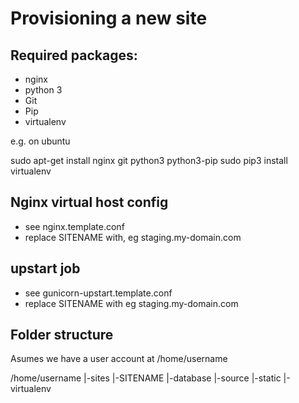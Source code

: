 Provisioning a new site
======================

## Required packages:

* nginx
* python 3
* Git
* Pip
* virtualenv

e.g. on ubuntu

sudo apt-get install nginx git python3 python3-pip
sudo pip3 install virtualenv

## Nginx virtual host config

* see nginx.template.conf
* replace SITENAME with, eg staging.my-domain.com

## upstart job

* see gunicorn-upstart.template.conf
* replace SITENAME with eg staging.my-domain.com

## Folder structure
Asumes we have a user account at /home/username

/home/username
|-sites
        |-SITENAME
            |-database
            |-source
            |-static
            |-virtualenv

